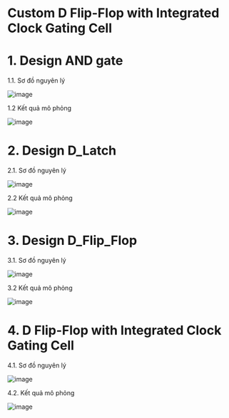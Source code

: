 # Custom D Flip-Flop with Integrated Clock Gating Cell
# 1.	Design AND gate

1.1. Sơ đồ nguyên lý

![image](https://github.com/user-attachments/assets/9242ca5e-acaf-48f4-b3cf-5dfa7d3ad5a6)

1.2 Kết quả mô phỏng

![image](https://github.com/user-attachments/assets/0c71e5ff-1982-4bc7-8c6d-fea97860b0eb)

# 2.	Design D_Latch

2.1. Sơ đồ nguyên lý

![image](https://github.com/user-attachments/assets/6a1788e3-6a2b-43dd-9e48-dba7e32f4ed4)

2.2 Kết quả mô phỏng

![image](https://github.com/user-attachments/assets/2eb017ca-69ce-4190-bfbe-1d9752fdace6)


# 3.	Design D_Flip_Flop

3.1. Sơ đồ nguyên lý

![image](https://github.com/user-attachments/assets/e3dc1c0a-f94d-4c38-9ef0-4ae5d645bfae)

3.2 Kết quả mô phỏng

![image](https://github.com/user-attachments/assets/0ea755b7-c6a6-4ec1-9c4a-badba30b924b)

# 4. D Flip-Flop with Integrated Clock Gating Cell

4.1. Sơ đồ nguyên lý

![image](https://github.com/user-attachments/assets/3f4c811c-d838-47b7-8a40-fa96e316b899)

4.2. Kết quả mô phỏng

![image](https://github.com/user-attachments/assets/4eb026ff-9221-49ef-b771-682333a7e08b)








